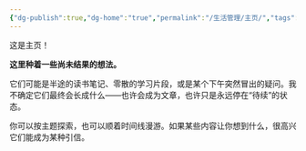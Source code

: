 ```yaml
---
{"dg-publish":true,"dg-home":"true","permalink":"/生活管理/主页/","tags":["gardenEntry"],"dgPassFrontmatter":true,"created":"2025-05-22T01:17:37.812+08:00"}
---
```



这是主页！

**这里种着一些尚未结果的想法。**

它们可能是半途的读书笔记、零散的学习片段，或是某个下午突然冒出的疑问。我不确定它们最终会长成什么——也许会成为文章，也许只是永远停在“待续”的状态。

你可以按主题探索，也可以顺着时间线漫游。如果某些内容让你想到什么，很高兴它们能成为某种引信。